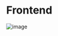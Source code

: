 # Frontend 
![image](https://github.com/user-attachments/assets/c3cc83d2-174a-444d-921e-8ca1a473b620)
